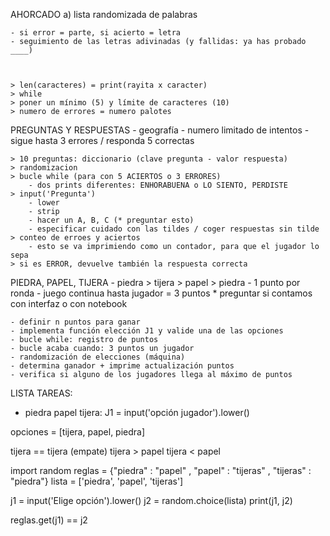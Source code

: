 AHORCADO
    a) lista randomizada de palabras
   
    - si error = parte, si acierto = letra
    - seguimiento de las letras adivinadas (y fallidas: ya has probado ____)
    
  
    
    > len(caracteres) = print(rayita x caracter)
    > while
    > poner un mínimo (5) y límite de caracteres (10)
    > numero de errores = numero palotes
    
    

PREGUNTAS Y RESPUESTAS
    - geografía
    - numero limitado de intentos
    - sigue hasta 3 errores / responda 5 correctas

    > 10 preguntas: diccionario (clave pregunta - valor respuesta)
    > randomizacion
    > bucle while (para con 5 ACIERTOS o 3 ERRORES)
        - dos prints diferentes: ENHORABUENA o LO SIENTO, PERDISTE
    > input('Pregunta')
        - lower
        - strip
        - hacer un A, B, C (* preguntar esto)
        - especificar cuidado con las tildes / coger respuestas sin tilde
    > conteo de erroes y aciertos
        - esto se va imprimiendo como un contador, para que el jugador lo sepa
    > si es ERROR, devuelve también la respuesta correcta



PIEDRA, PAPEL, TIJERA
    - piedra > tijera > papel > piedra
    - 1 punto por ronda
    - juego continua hasta jugador = 3 puntos
    * preguntar si contamos con interfaz o con notebook

    - definir n puntos para ganar
    - implementa función elección J1 y valide una de las opciones
    - bucle while: registro de puntos
    - bucle acaba cuando: 3 puntos un jugador
    - randomización de elecciones (máquina)
    - determina ganador + imprime actualización puntos
    - verifica si alguno de los jugadores llega al máximo de puntos


LISTA TAREAS:
* piedra papel tijera:
J1 = input('opción jugador').lower()


opciones = [tijera, papel, piedra]

tijera == tijera (empate)
tijera > papel
tijera < papel


import random
reglas = {"piedra" : "papel" , "papel" : "tijeras" , "tijeras" : "piedra"}
lista = ['piedra', 'papel', 'tijeras']

j1 = input('Elige opción').lower()
j2 = random.choice(lista)
print(j1, j2)


reglas.get(j1) == j2